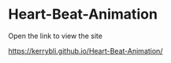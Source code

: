 # Heart-Beat-Animation

Open the link to view the site

https://kerrybli.github.io/Heart-Beat-Animation/

